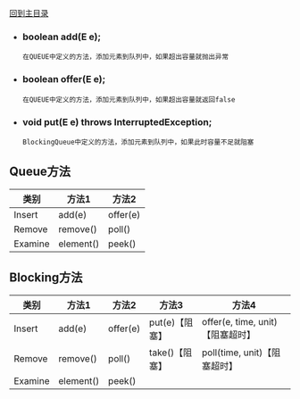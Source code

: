 [回到主目录](/README.md)
- ### boolean add(E e);
    ```
    在QUEUE中定义的方法，添加元素到队列中，如果超出容量就抛出异常
- ### boolean offer(E e);
    ```
    在QUEUE中定义的方法，添加元素到队列中，如果超出容量就返回false
- ### void put(E e) throws InterruptedException;
    ```
    BlockingQueue中定义的方法，添加元素到队列中，如果此时容量不足就阻塞
    ```

## Queue方法
|类别|方法1|方法2|
|---|---|---|
|Insert|add(e)|offer(e)|
|Remove|remove()|poll()|
|Examine|element()|peek()|

## Blocking方法
|类别|方法1|方法2|方法3|方法4|
|---|---|---|----|---|
|Insert|add(e)|offer(e)|put(e)【阻塞】|offer(e, time, unit)【阻塞超时】
|Remove|remove()|poll()|take()【阻塞】|poll(time, unit)【阻塞超时】|
|Examine|element()|peek()|
